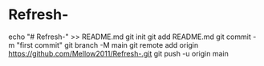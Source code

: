 # Refresh-
echo "# Refresh-" >> README.md
git init
git add README.md
git commit -m "first commit"
git branch -M main
git remote add origin https://github.com/Mellow2011/Refresh-.git
git push -u origin main
